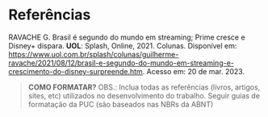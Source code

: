 # Referências

RAVACHE G. Brasil é segundo do mundo em streaming; Prime cresce e Disney+ dispara. **UOL**: Splash, Online, 2021. Colunas. Disponível em: https://www.uol.com.br/splash/colunas/guilherme-ravache/2021/08/12/brasil-e-segundo-do-mundo-em-streaming-e-crescimento-do-disney-surpreende.htm. Acesso em: 20 de mar. 2023.


> **COMO FORMATAR?**
> OBS.: Inclua todas as referências (livros, artigos, sites, etc) utilizados no desenvolvimento do trabalho.
> Seguir guias de formatação da PUC (são baseados nas NBRs da ABNT)
